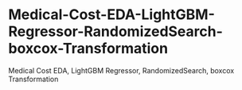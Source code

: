 # Medical-Cost-EDA-LightGBM-Regressor-RandomizedSearch-boxcox-Transformation
Medical Cost EDA, LightGBM Regressor, RandomizedSearch, boxcox Transformation
